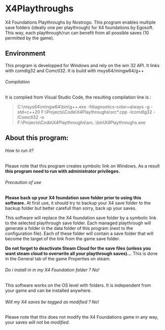 # X4Playthroughs

X4 Foundations Playthroughs by Nostrogo.
This program enables multiple save folders (ideally one per playthrough) for X4 foundations by Egosoft.
This way, each playthrough/run can benefit from all possible saves (10 permitted by the game).

## Environment
This program is developped for Windows and rely on the win 32 API.
It links with comdlg32 and Comctl32.
It is build with msys64/mingw64/g++

###### Compilation
It is complied from Visual Studio Code, the resulting compilation line is :
>C:\msys64\mingw64\bin\g++.exe -fdiagnostics-color=always -g -std=c++20 F:\Projects\Code\X4Playthroughs\src\*.cpp -lcomdlg32 -lComctl32 -o F:\Projects\Code\X4Playthroughs\src\..\bin\X4Playthroughs.exe


## About this program:

###### How to run it?
Please note that this program creates symbolic link on Windows. 
As a result **this program need to run with administrator privileges.**

###### Precaution of use
**Please back up your X4 foundation save folder prior to using this software.**
At first use, it should try to backup your X4 save folder to the backup folder but better carefull than sorry, back up your saves.

This software will replace the X4 foundation save folder by a symbolic link to the selected playthrough save folder.
Each managed playthrough will generate a folder in the data folder of this program (next to the configuration file).
Each of these folder will contain a save folder that will become the target of the link from the game save folder.

**Do not forget to deactivate Steam Cloud for the save files (unless you want steam cloud to overwrite all your playthrough saves)...**
This is done in the General tab of the game Properties on steam.

###### Do i install in in my X4 Foundation folder ? No!
This software works on the OS level with folders. It is independent from your game and can be installed anywhere.

###### Will my X4 saves be tagged as *modified* ? No!
Please note that this does not modify the X4 Foundations game in any way, your saves will not be *modified*.


